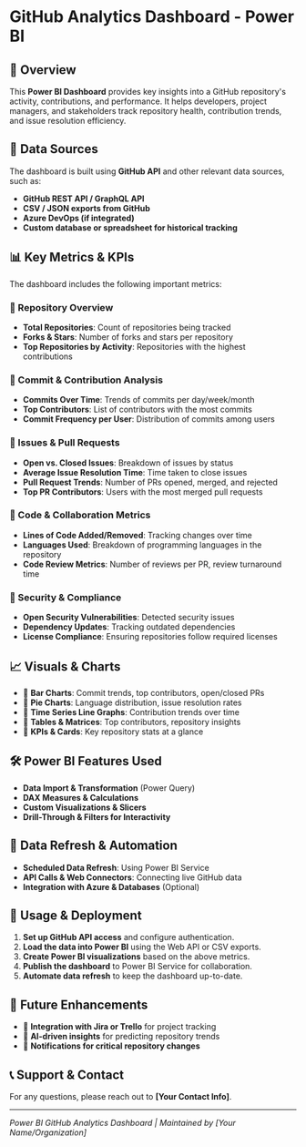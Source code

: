 # GitHub Analytics Dashboard - Power BI

## 📌 Overview
This **Power BI Dashboard** provides key insights into a GitHub repository's activity, contributions, and performance. It helps developers, project managers, and stakeholders track repository health, contribution trends, and issue resolution efficiency.

## 📂 Data Sources
The dashboard is built using **GitHub API** and other relevant data sources, such as:
- **GitHub REST API / GraphQL API**
- **CSV / JSON exports from GitHub**
- **Azure DevOps (if integrated)**
- **Custom database or spreadsheet for historical tracking**

## 📊 Key Metrics & KPIs
The dashboard includes the following important metrics:

### 🔹 Repository Overview
- **Total Repositories**: Count of repositories being tracked
- **Forks & Stars**: Number of forks and stars per repository
- **Top Repositories by Activity**: Repositories with the highest contributions

### 🔹 Commit & Contribution Analysis
- **Commits Over Time**: Trends of commits per day/week/month
- **Top Contributors**: List of contributors with the most commits
- **Commit Frequency per User**: Distribution of commits among users

### 🔹 Issues & Pull Requests
- **Open vs. Closed Issues**: Breakdown of issues by status
- **Average Issue Resolution Time**: Time taken to close issues
- **Pull Request Trends**: Number of PRs opened, merged, and rejected
- **Top PR Contributors**: Users with the most merged pull requests

### 🔹 Code & Collaboration Metrics
- **Lines of Code Added/Removed**: Tracking changes over time
- **Languages Used**: Breakdown of programming languages in the repository
- **Code Review Metrics**: Number of reviews per PR, review turnaround time

### 🔹 Security & Compliance
- **Open Security Vulnerabilities**: Detected security issues
- **Dependency Updates**: Tracking outdated dependencies
- **License Compliance**: Ensuring repositories follow required licenses

## 📈 Visuals & Charts
- 📌 **Bar Charts**: Commit trends, top contributors, open/closed PRs
- 📌 **Pie Charts**: Language distribution, issue resolution rates
- 📌 **Time Series Line Graphs**: Contribution trends over time
- 📌 **Tables & Matrices**: Top contributors, repository insights
- 📌 **KPIs & Cards**: Key repository stats at a glance

## 🛠️ Power BI Features Used
- **Data Import & Transformation** (Power Query)
- **DAX Measures & Calculations**
- **Custom Visualizations & Slicers**
- **Drill-Through & Filters for Interactivity**

## 🔄 Data Refresh & Automation
- **Scheduled Data Refresh**: Using Power BI Service
- **API Calls & Web Connectors**: Connecting live GitHub data
- **Integration with Azure & Databases** (Optional)

## 📌 Usage & Deployment
1. **Set up GitHub API access** and configure authentication.
2. **Load the data into Power BI** using the Web API or CSV exports.
3. **Create Power BI visualizations** based on the above metrics.
4. **Publish the dashboard** to Power BI Service for collaboration.
5. **Automate data refresh** to keep the dashboard up-to-date.

## 🚀 Future Enhancements
- 📌 **Integration with Jira or Trello** for project tracking
- 📌 **AI-driven insights** for predicting repository trends
- 📌 **Notifications for critical repository changes**

## 📞 Support & Contact
For any questions, please reach out to **[Your Contact Info]**.

---
*Power BI GitHub Analytics Dashboard | Maintained by [Your Name/Organization]*
